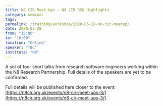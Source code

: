 ```yaml
---
title: N8 CIR Meet-Ups – N8 CIR RSE Highlights
category: seminar
tags:
permalink: /training/workshop/2020-05-28-n8-cir-meetup/
date: 2020-05-28
from: "15:00"
to: "16:00"
location: "Online"
speaker: "TBC"
institute: "N8"
---
```


A set of four short talks from research software engineers working within the N8 Research Partnership.
Full details of the speakers are yet to be confirmed.

Full details will be published here closer to the event:
[https://n8cir.org.uk/events/n8-cir-meet-ups-3/](https://n8cir.org.uk/events/n8-cir-meet-ups-3/)
